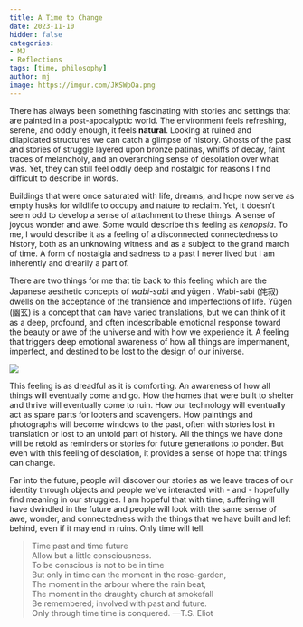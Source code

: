 ```yaml
---
title: A Time to Change
date: 2023-11-10
hidden: false
categories:
- MJ
- Reflections
tags: [time, philosophy]
author: mj
image: https://imgur.com/JKSWpOa.png
---
```


There has always been something fascinating with stories and settings that are painted in a post-apocalyptic world. The environment feels refreshing, serene, and oddly enough, it feels **natural**. Looking at ruined and dilapidated structures we can catch a glimpse of history. Ghosts of the past and stories of struggle layered upon bronze patinas, whiffs of decay, faint traces of melancholy, and an overarching sense of desolation over what was. Yet, they can still feel oddly deep and nostalgic for reasons I find difficult to describe in words.

Buildings that were once saturated with life, dreams, and hope now serve as empty husks for wildlife to occupy and nature to reclaim. Yet, it doesn't seem odd to develop a sense of attachment to these things. A sense of joyous wonder and awe. Some would describe this feeling as *kenopsia*. To me, I would describe it as a feeling of a disconnected connectedness to history, both as an unknowing witness and as a subject to the grand march of time. A form of nostalgia and sadness to a past I never lived but I am inherently and drearily a part of.

There are two things for me that tie back to this feeling which are the Japanese aesthetic concepts of *wabi-sab*i and yūgen . Wabi-sabi (侘寂) dwells on the acceptance of the transience and imperfections of life. Yūgen (幽玄) is a concept that can have varied translations, but we can think of it as a deep, profound, and often indescribable emotional response toward the beauty or awe of the universe and with how we experience it. A feeling that triggers deep emotional awareness of how all things are impermanent, imperfect, and destined to be lost to the design of our iniverse.

<img src="https://imgur.com/nET3b7F.png">
<p> </p>
This feeling is as dreadful as it is comforting. An awareness of how all things will eventually come and go. How the homes that were built to shelter and thrive will eventually come to ruin. How our technology will eventually act as spare parts for looters and scavengers. How paintings and photographs will become windows to the past, often with stories lost in translation or lost to an untold part of history. All the things we have done will be retold as reminders or stories for future generations to ponder. But even with this feeling of desolation, it provides a sense of hope that things can change. 

<p></p>
Far into the future, people will discover our stories as we leave traces of our identity through objects and people we've interacted with - and - hopefully find meaning in our struggles. I am hopeful that with time, suffering will have dwindled in the future and people will look with the same sense of awe, wonder, and connectedness with the things that we have built and left behind, even if it may end in ruins. Only time will tell.

<p></p>

> Time past and time future  
Allow but a little consciousness.  
To be conscious is not to be in time  
But only in time can the moment in the rose-garden,  
The moment in the arbour where the rain beat,  
The moment in the draughty church at smokefall  
Be remembered; involved with past and future.  
Only through time time is conquered.
—T.S. Eliot

